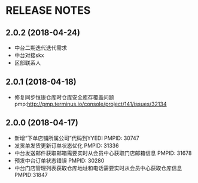 # RELEASE NOTES

## 2.0.2 (2018-04-24)

* 中台二期迭代迭代需求
* 中台对接skx
* 区部联系人

## 2.0.1 (2018-04-18)

* 修复同步恒康仓库时仓库安全库存覆盖问题 pmp:http://pmp.terminus.io/console/project/141/issues/32134

## 2.0.0 (2018-04-17)

* 新增“下单店铺所属公司”代码到YYEDI PMPID: 30747
* 发货单发货更新订单状态优化 PMPID: 31336
* 中台发送邮件获取邮箱需要实时从会员中心获取门店邮箱信息 PMPID: 31678
* 预发中台订单状态错误 PMPID: 30280
* 中台门店管理列表获取仓库地址和电话需要实时从会员中心获取仓库信息 PMPID:31847
